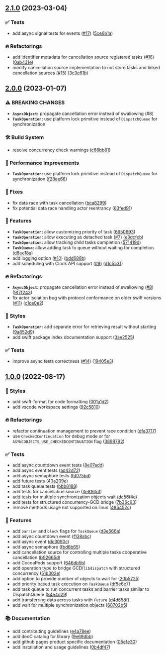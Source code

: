 ## [2.1.0](https://github.com/SwiftyLab/AsyncObjects/compare/v2.0.0...v2.1.0) (2023-03-04)


### ✅ Tests

* add async signal tests for events ([#17](https://github.com/SwiftyLab/AsyncObjects/issues/17)) ([5ce6b1a](https://github.com/SwiftyLab/AsyncObjects/commit/5ce6b1a9f1322ddbbe0ae7852c10798942f5f397))


### 🔥 Refactorings

* add identifier metadata for cancellation source registered tasks ([#18](https://github.com/SwiftyLab/AsyncObjects/issues/18)) ([0ab431e](https://github.com/SwiftyLab/AsyncObjects/commit/0ab431e460463396761eb417f785922a04fe4680))
* modify cancellation source implementation to not store tasks and linked cancellation sources ([#15](https://github.com/SwiftyLab/AsyncObjects/issues/15)) ([3c3c61b](https://github.com/SwiftyLab/AsyncObjects/commit/3c3c61b4740f728bf3a3c53a387972fd09022498))

## [2.0.0](https://github.com/SwiftyLab/AsyncObjects/compare/v1.0.0...v2.0.0) (2023-01-07)


### ⚠ BREAKING CHANGES

* **`AsyncObject`:** propagate cancellation error instead of swallowing (#8)
* **`TaskOperation`:** use platform lock primitive instead of `DispatchQueue` for synchronization

### 🛠 Build System

* resolve concurrency check warnings ([c66bb81](https://github.com/SwiftyLab/AsyncObjects/commit/c66bb81b9d38faef7b88f1cbd11e26f2db53929e))


### 🐎 Performance Improvements

* **`TaskOperation`:** use platform lock primitive instead of `DispatchQueue` for synchronization ([f28ee66](https://github.com/SwiftyLab/AsyncObjects/commit/f28ee669d1685468f00eac9164f2bbc9158e7718))


### 🐛 Fixes

* fix data race with task cancellation ([bca8299](https://github.com/SwiftyLab/AsyncObjects/commit/bca8299ec67a9af96805af2e55a18f9a69dd9275))
* fix potential data race handling actor reentrancy ([63fed91](https://github.com/SwiftyLab/AsyncObjects/commit/63fed91f4da960e73346f1bd4a6b280e9d72fa34))


### 🚀 Features

* **`TaskOperation`:** allow customizing priority of task ([6650693](https://github.com/SwiftyLab/AsyncObjects/commit/6650693730334657ec87c7e35ca53963cf30bf06))
* **`TaskOperation`:** allow executing as detached task ([#7](https://github.com/SwiftyLab/AsyncObjects/issues/7)) ([e3dcfeb](https://github.com/SwiftyLab/AsyncObjects/commit/e3dcfeb8487b3d85fd7d68c7a56a382082125919))
* **`TaskOperation`:** allow tracking child tasks completion ([571419d](https://github.com/SwiftyLab/AsyncObjects/commit/571419d25b6bd89d944612b873e404f8bc31417d))
* **`TaskQueue`:** allow adding task to queue without waiting for completion ([d8ee18a](https://github.com/SwiftyLab/AsyncObjects/commit/d8ee18abc5b5abef9af572c267ca0a201602e2a1))
* add logging option ([#10](https://github.com/SwiftyLab/AsyncObjects/issues/10)) ([bdd688b](https://github.com/SwiftyLab/AsyncObjects/commit/bdd688b867e6c65b1060c88e5956e0676d31a610))
* add scheduling with Clock API support ([#9](https://github.com/SwiftyLab/AsyncObjects/issues/9)) ([d1c5531](https://github.com/SwiftyLab/AsyncObjects/commit/d1c55312d32de6e7caf863c685ecbac19f6d2a95))


### 🔥 Refactorings

* **`AsyncObject`:** propagate cancellation error instead of swallowing ([#8](https://github.com/SwiftyLab/AsyncObjects/issues/8)) ([9f7f243](https://github.com/SwiftyLab/AsyncObjects/commit/9f7f243cb0dd7fd64771207ef4ae51d4e9a077d2))
* fix actor isolation bug with protocol conformance on older swift versions ([#11](https://github.com/SwiftyLab/AsyncObjects/issues/11)) ([c1ce0e2](https://github.com/SwiftyLab/AsyncObjects/commit/c1ce0e2f48c20d3149a3d2b84ff25d445109bda4))


### 💄 Styles

* **`TaskOperation`:** add separate error for retrieving result without starting ([9a852d9](https://github.com/SwiftyLab/AsyncObjects/commit/9a852d9ebf57f71383f7c55bdf9b44405a7b2215))
* add swift package index documentation support ([3ae2525](https://github.com/SwiftyLab/AsyncObjects/commit/3ae2525d1e5b28e5a0a6e44ab99eac3a24bdce26))


### ✅ Tests

* improve async tests correctness ([#14](https://github.com/SwiftyLab/AsyncObjects/issues/14)) ([19405e3](https://github.com/SwiftyLab/AsyncObjects/commit/19405e3415726a2f8d18c0195c6412a3a8c83cfa))

## [1.0.0](https://github.com/SwiftyLab/AsyncObjects/compare/fbd6b6537060cbc6dd261b4a0f0b97b64542209d...v1.0.0) (2022-08-17)


### 💄 Styles

* add swift-format for code formatting ([001a1d2](https://github.com/SwiftyLab/AsyncObjects/commit/001a1d209ec8d3376481a82eb8368593863205c6))
* add vscode workspace settings ([92c5810](https://github.com/SwiftyLab/AsyncObjects/commit/92c58104533b1669ac03fbddb39b549e3fb04896))


### 🔥 Refactorings

* refactor continuation management to prevent race condition ([dfa3717](https://github.com/SwiftyLab/AsyncObjects/commit/dfa37179bda741a5fe9a5ae07bcb332b5c3a0394))
* use `CheckedContinuation` for debug mode or for `ASYNCOBJECTS_USE_CHECKEDCONTINUATION` flag ([3899792](https://github.com/SwiftyLab/AsyncObjects/commit/3899792d50f41b1653aeef10ba0177b8b5730188))


### ✅ Tests

* add async countdown event tests ([8e07add](https://github.com/SwiftyLab/AsyncObjects/commit/8e07add1715eabe8a225acc232af2f0688f5fe94))
* add async event tests ([ad42d72](https://github.com/SwiftyLab/AsyncObjects/commit/ad42d7246e8dd1b044f81da1d2353838535b0e2e))
* add async semaphore tests ([fd075bd](https://github.com/SwiftyLab/AsyncObjects/commit/fd075bd737833d97bf06c426c1fbba4e53473a6a))
* add future tests ([43a209e](https://github.com/SwiftyLab/AsyncObjects/commit/43a209e8c4019d68bdba85ca2f1cfe8c2ced5f28))
* add task queue tests ([bbb8188](https://github.com/SwiftyLab/AsyncObjects/commit/bbb8188b57c9868b623438beb75b5dc5d9ef553c))
* add tests for cancellation source ([3e81653](https://github.com/SwiftyLab/AsyncObjects/commit/3e816532fcf0fe5dd2b866f90bea7bd5257a39de))
* add tests for multiple synchronization objects wait ([dc56f4e](https://github.com/SwiftyLab/AsyncObjects/commit/dc56f4e01f2d126c9758505e3e30356b04d38f61))
* add tests for structured concurrency-GCD bridge ([7b36c93](https://github.com/SwiftyLab/AsyncObjects/commit/7b36c93add3d72973ac1b3f88097d27691be3812))
* remove methods usage not supported on linux ([485452c](https://github.com/SwiftyLab/AsyncObjects/commit/485452c5d75de9da7a170a1e32caab06d02e5a7c))


### 🚀 Features

* add `barrier` and `block` flags for `TaskQueue` ([d3e566a](https://github.com/SwiftyLab/AsyncObjects/commit/d3e566a32fe4ad9fc897609dcae84ab799fa65b8))
* add async countdown event ([f138abc](https://github.com/SwiftyLab/AsyncObjects/commit/f138abcafbef3469aa63ed2c5bcf62267f07127b))
* add async event ([dc3090c](https://github.com/SwiftyLab/AsyncObjects/commit/dc3090ce79be709130910ee9962d32dc6ebc7a6b))
* add async semaphore ([fbd6b65](https://github.com/SwiftyLab/AsyncObjects/commit/fbd6b6537060cbc6dd261b4a0f0b97b64542209d))
* add cancellation source for controlling multiple tasks cooperative cancellation ([b92665d](https://github.com/SwiftyLab/AsyncObjects/commit/b92665d8a216ce5b450fe2336f7148e38752a35b))
* add CocoaPods support ([646db5b](https://github.com/SwiftyLab/AsyncObjects/commit/646db5bcfbb1d8d49b6707a20c321540f141c362))
* add operation type to bridge GCD/`libdispatch` with structured concurrency ([51b302e](https://github.com/SwiftyLab/AsyncObjects/commit/51b302e00537e4def872a7888439f47ae2bf5c9a))
* add option to provide number of objects to wait for ([20b5725](https://github.com/SwiftyLab/AsyncObjects/commit/20b5725c6e6f59d79f562d32adcc2dd76688d52d))
* add priority based task execution on `TaskQueue` ([df5e6e7](https://github.com/SwiftyLab/AsyncObjects/commit/df5e6e7ece9c4c775aaac8d5c69338948ce60d66))
* add task queue to run concurrent tasks and barrier tasks similar to DispatchQueue ([84e4d29](https://github.com/SwiftyLab/AsyncObjects/commit/84e4d29370fff9695911b0dee89aa33fa06cce20))
* add transferring data across tasks with `Future` ([d4d658f](https://github.com/SwiftyLab/AsyncObjects/commit/d4d658fa1bd1c9381ab1facd133bc39e3afeff8d))
* add wait for multiple synchronization objects ([68702b5](https://github.com/SwiftyLab/AsyncObjects/commit/68702b5522ec04e329fb839e72d034a50149e9ef))


### 📚 Documentation

* add contributing guidelines ([e4a78ee](https://github.com/SwiftyLab/AsyncObjects/commit/e4a78ee75205d27868edb5d3ad56e8735f84256c))
* add docC catalog for library ([9e69dbb](https://github.com/SwiftyLab/AsyncObjects/commit/9e69dbb6d6d066ebfe04d920f96154e30a50af96))
* add github pages product specific documentation ([05e1e30](https://github.com/SwiftyLab/AsyncObjects/commit/05e1e30afe744bb69ce0998ddb9eb03859806226))
* add installation and usage guidelines ([0b4df47](https://github.com/SwiftyLab/AsyncObjects/commit/0b4df47b0e023d3553bcb06c7b9175ff3d6a033e))

